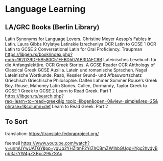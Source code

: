 # Language Learning

## LA/GRC Books (Berlin Library)
Latin Synonyms for Language Lovers. Christine Meyer
Aesop's Fables in Latin. Laura Gibbs
Krylatye Latinskie Izrecheniya
OCR Latin to GCSE 1
OCR Latin to GCSE 2
Conversational Latin for Oral Proficiency. Traupman https://libgen.rs/book/index.php?md5=162D39DF5B580C51EEBD507AB3DAFC6B
Lateinisches Lesebuch für die Anfangslektüre.
OCR Greek Stories. A GCSE Reader
OCR Ahthology of Classical Greek GCSE
Auxilia. Latein und romanische Sprachen. Nagel
Lateinische Wortkunde. Raab, Kessler
Grund- und Afbauwortschatz Griechisch
Griechische Philosophie. Dalfen Lahmer Sommer
Rouse's Greek Boy. Rouse, Mahoney
Latin Stories. Cullen, Dormandy, Taylor
Greek to GCSE 1
Greek to GCSE 2
Learn to Read Greek. Part 1  https://libgen.rs/search.php?req=learn+to+read+greek&lg_topic=libgen&open=0&view=simple&res=25&phrase=1&column=def
Learn to Read Greek. Part 2


## To Sort
translation: https://translate.fedoraproject.org/

feemeil https://www.youtube.com/watch?v=unmUYwUATGY&pp=ygUq2YHZitmF2YrZhCBmZW1hbGUgdHYgc2hvdyBqb3JkYW4gZXBpc29kZSAx


